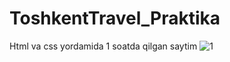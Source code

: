 # ToshkentTravel_Praktika
Html va css yordamida  1 soatda qilgan saytim
![1](https://user-images.githubusercontent.com/82703362/129468240-601a0d7e-66d9-43fc-94b5-3949bbca4c2a.jpg)
